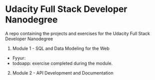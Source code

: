 # Udacity Full Stack Developer Nanodegree

A repo containing the projects and exercises for the Udacity Full Stack Developer Nanodegree

1. Module 1 - SQL and Data Modeling for the Web
  - Fyyur:
  - todoapp: exercise completed during the module.
2. Module 2 - API Development and Documentation
